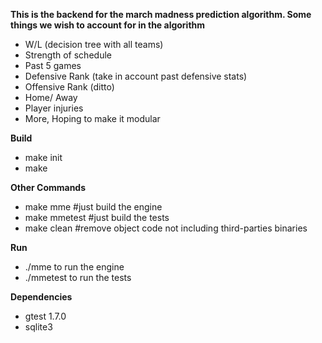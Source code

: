 **This is the backend for the march madness prediction algorithm. Some things 
we wish to account for in the algorithm**
* W/L (decision tree with all teams)
* Strength of schedule
* Past 5 games
* Defensive Rank (take in account past defensive stats)
* Offensive Rank (ditto)
* Home/ Away
* Player injuries
* More, Hoping to make it modular

**Build**
* make init
* make

**Other Commands**
* make mme #just build the engine
* make mmetest #just build the tests
* make clean #remove object code not including third-parties binaries

**Run**
* ./mme to run the engine
* ./mmetest to run the tests

**Dependencies**
* gtest 1.7.0
* sqlite3

